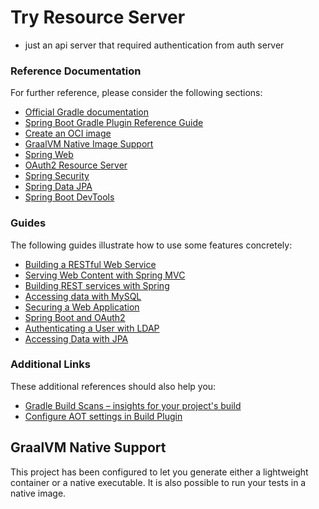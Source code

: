 # Try Resource Server

- just an api server that required authentication from auth server

### Reference Documentation

For further reference, please consider the following sections:

* [Official Gradle documentation](https://docs.gradle.org)
* [Spring Boot Gradle Plugin Reference Guide](https://docs.spring.io/spring-boot/docs/3.1.4/gradle-plugin/reference/html/)
* [Create an OCI image](https://docs.spring.io/spring-boot/docs/3.1.4/gradle-plugin/reference/html/#build-image)
* [GraalVM Native Image Support](https://docs.spring.io/spring-boot/docs/3.1.4/reference/html/native-image.html#native-image)
* [Spring Web](https://docs.spring.io/spring-boot/docs/3.1.4/reference/htmlsingle/index.html#web)
* [OAuth2 Resource Server](https://docs.spring.io/spring-boot/docs/3.1.4/reference/htmlsingle/index.html#web.security.oauth2.server)
* [Spring Security](https://docs.spring.io/spring-boot/docs/3.1.4/reference/htmlsingle/index.html#web.security)
* [Spring Data JPA](https://docs.spring.io/spring-boot/docs/3.1.4/reference/htmlsingle/index.html#data.sql.jpa-and-spring-data)
* [Spring Boot DevTools](https://docs.spring.io/spring-boot/docs/3.1.4/reference/htmlsingle/index.html#using.devtools)

### Guides

The following guides illustrate how to use some features concretely:

* [Building a RESTful Web Service](https://spring.io/guides/gs/rest-service/)
* [Serving Web Content with Spring MVC](https://spring.io/guides/gs/serving-web-content/)
* [Building REST services with Spring](https://spring.io/guides/tutorials/rest/)
* [Accessing data with MySQL](https://spring.io/guides/gs/accessing-data-mysql/)
* [Securing a Web Application](https://spring.io/guides/gs/securing-web/)
* [Spring Boot and OAuth2](https://spring.io/guides/tutorials/spring-boot-oauth2/)
* [Authenticating a User with LDAP](https://spring.io/guides/gs/authenticating-ldap/)
* [Accessing Data with JPA](https://spring.io/guides/gs/accessing-data-jpa/)

### Additional Links

These additional references should also help you:

* [Gradle Build Scans – insights for your project's build](https://scans.gradle.com#gradle)
* [Configure AOT settings in Build Plugin](https://docs.spring.io/spring-boot/docs/3.1.4/gradle-plugin/reference/htmlsingle/#aot)

## GraalVM Native Support

This project has been configured to let you generate either a lightweight container or a native executable.
It is also possible to run your tests in a native image.
